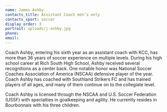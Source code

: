 ```yaml
---
name: James Ashby
contacts_title: Assistant Coach men’s only
contacts_sport: soccer
display_order: 3
portrait: uploads/j-ashby.jpg
phone:
email:
---
```


Coach Ashby, entering his sixth year as an assistant coach with KCC, has more than 36 years of soccer experience on multiple levels. During his high school career at Rich South High School, Ashby received several recognitions as a center back. One notable honor was National Soccer Coaches Association of America (NSCAA) defensive player of the year. Coach Ashby has coached with Southland Strikers FC and has trained players of all ages, and many of them continue on to the collegiate level.

Coach Ashby is licensed through the NSCAA and U.S. Soccer Federation (USSF) with specialties in goalkeeping and agility. He currently resides in Bourbonnais with his three children.
